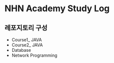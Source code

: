 # NHN Academy Study Log
## 레포지토리 구성
- Course1_ JAVA 
- Course2_ JAVA
- Database
- Network Programming
